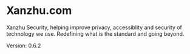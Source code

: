 # Xanzhu.com

Xanzhu Security, helping improve privacy, accessiblity and security of
technology we use. Redefining what is the standard and going beyond.

Version: 0.6.2
